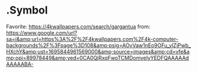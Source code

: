 # .Symbol
Favorite: https://4kwallpapers.com/search/gargantua from: https://www.google.com/url?sa=i&amp;url=https%3A%2F%2F4kwallpapers.com%2F4k-computer-backgrounds%2F%3Fpage%3D108&amp;psig=AOvVaw1nEo9OFu_vlZjPwb_HXchY&amp;ust=1695844961569000&amp;source=images&amp;cd=vfe&amp;opi=89978449&amp;ved=0CA0QjRxqFwoTCMDomveIyYEDFQAAAAAdAAAAABA-
